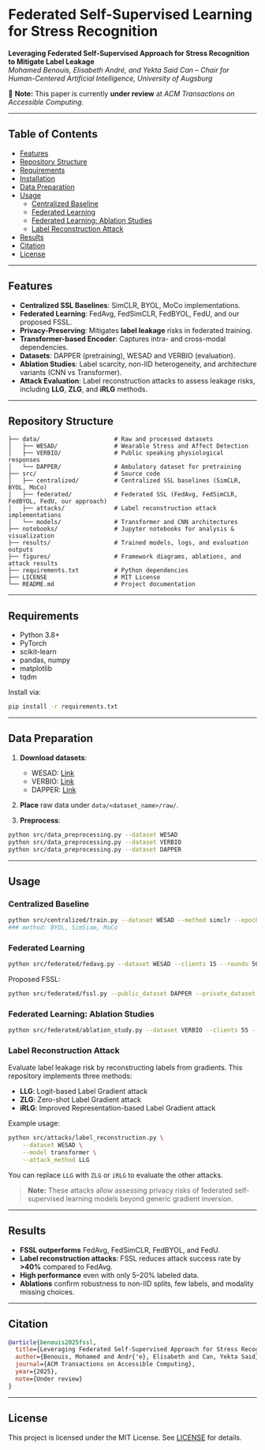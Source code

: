 # Federated Self-Supervised Learning for Stress Recognition  

**Leveraging Federated Self-Supervised Approach for Stress Recognition to Mitigate Label Leakage**  
*Mohamed Benouis, Elisabeth André, and Yekta Said Can – Chair for Human-Centered Artificial Intelligence, University of Augsburg*  

📌 **Note:** This paper is currently **under review** at *ACM Transactions on Accessible Computing*.  

---

## Table of Contents
- [Features](#features)  
- [Repository Structure](#repository-structure)  
- [Requirements](#requirements)  
- [Installation](#installation)  
- [Data Preparation](#data-preparation)  
- [Usage](#usage)  
  - [Centralized Baseline](#centralized-baseline)  
  - [Federated Learning](#federated-learning)  
  - [Federated Learning: Ablation Studies](#federated-learning-ablation-studies)  
  - [Label Reconstruction Attack](#label-reconstruction-attack)  
- [Results](#results)  
- [Citation](#citation)  
- [License](#license)  

---

## Features
- **Centralized SSL Baselines**: SimCLR, BYOL, MoCo implementations.  
- **Federated Learning**: FedAvg, FedSimCLR, FedBYOL, FedU, and our proposed FSSL.  
- **Privacy-Preserving**: Mitigates **label leakage** risks in federated training.  
- **Transformer-based Encoder**: Captures intra- and cross-modal dependencies.  
- **Datasets**: DAPPER (pretraining), WESAD and VERBIO (evaluation).  
- **Ablation Studies**: Label scarcity, non-IID heterogeneity, and architecture variants (CNN vs Transformer).  
- **Attack Evaluation**: Label reconstruction attacks to assess leakage risks, including **LLG**, **ZLG**, and **iRLG** methods.

---

## Repository Structure
```
├── data/                     # Raw and processed datasets
│   ├── WESAD/                # Wearable Stress and Affect Detection
│   ├── VERBIO/               # Public speaking physiological responses
│   └── DAPPER/               # Ambulatory dataset for pretraining
├── src/                      # Source code
│   ├── centralized/          # Centralized SSL baselines (SimCLR, BYOL, MoCo)
│   ├── federated/            # Federated SSL (FedAvg, FedSimCLR, FedBYOL, FedU, our approach)
│   ├── attacks/              # Label reconstruction attack implementations
│   └── models/               # Transformer and CNN architectures
├── notebooks/                # Jupyter notebooks for analysis & visualization
├── results/                  # Trained models, logs, and evaluation outputs
├── figures/                  # Framework diagrams, ablations, and attack results
├── requirements.txt          # Python dependencies
├── LICENSE                   # MIT License
└── README.md                 # Project documentation
```

---

## Requirements
- Python 3.8+  
- PyTorch  
- scikit-learn  
- pandas, numpy  
- matplotlib  
- tqdm  

Install via:  
```bash
pip install -r requirements.txt
```

---

## Data Preparation
1. **Download datasets**:  
   - WESAD: [Link](https://uni-siegen.sciebo.de/s/pYjSgfOVJ7UnOdK)  
   - VERBIO: [Link](https://www.db-thueringen.de/receive/dbt_mods_00043869)  
   - DAPPER: [Link](https://www.synapse.org/#!Synapse:syn22418021/files/)  

2. **Place** raw data under `data/<dataset_name>/raw/`.  

3. **Preprocess**:  
```bash
python src/data_preprocessing.py --dataset WESAD
python src/data_preprocessing.py --dataset VERBIO
python src/data_preprocessing.py --dataset DAPPER
```  

---

## Usage

### Centralized Baseline
```bash
python src/centralized/train.py --dataset WESAD --method simclr --epochs 50 --batch_size 64
### method: BYOL, SimSiam, MoCo
```

### Federated Learning
```bash
python src/federated/fedavg.py --dataset WESAD --clients 15 --rounds 50 --local_epochs 1 --lr 1e-4
```

Proposed FSSL:  
```bash
python src/federated/fssl.py --public_dataset DAPPER --private_dataset WESAD --clients 15 --rounds 50 --lr 1e-4
```

### Federated Learning: Ablation Studies
```bash
python src/federated/ablation_study.py --dataset VERBIO --clients 55 --rounds 50 --scenario non-iid --labels 0.2
```

### Label Reconstruction Attack
Evaluate label leakage risk by reconstructing labels from gradients. This repository implements three methods:

- **LLG**: Logit-based Label Gradient attack  
- **ZLG**: Zero-shot Label Gradient attack  
- **iRLG**: Improved Representation-based Label Gradient attack  

Example usage:
```bash
python src/attacks/label_reconstruction.py \
    --dataset WESAD \
    --model transformer \
    --attack_method LLG
```
You can replace `LLG` with `ZLG` or `iRLG` to evaluate the other attacks.  

> **Note:** These attacks allow assessing privacy risks of federated self-supervised learning models beyond generic gradient inversion.

---

## Results
- **FSSL outperforms** FedAvg, FedSimCLR, FedBYOL, and FedU.  
- **Label reconstruction attacks**: FSSL reduces attack success rate by **>40%** compared to FedAvg.  
- **High performance** even with only 5–20% labeled data.  
- **Ablations** confirm robustness to non-IID splits, few labels,  and modality missing choices.  

---

## Citation
```bibtex
@article{benouis2025fssl,
  title={Leveraging Federated Self-Supervised Approach for Stress Recognition to Mitigate Label Leakage},
  author={Benouis, Mohamed and Andr{'e}, Elisabeth and Can, Yekta Said},
  journal={ACM Transactions on Accessible Computing},
  year={2025},
  note={Under review}
}
```

---

## License
This project is licensed under the MIT License. See [LICENSE](LICENSE) for details.

